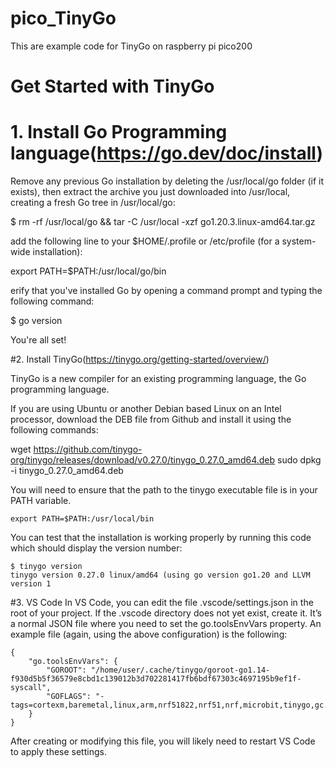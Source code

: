 # pico_TinyGo
This are example code for TinyGo on raspberry pi pico200

# Get Started with TinyGo

# 1. Install Go Programming language(https://go.dev/doc/install)

   Remove any previous Go installation by deleting the /usr/local/go folder (if it exists), 
   then extract the archive you just downloaded into /usr/local, creating a fresh Go tree in /usr/local/go:

   $ rm -rf /usr/local/go && tar -C /usr/local -xzf go1.20.3.linux-amd64.tar.gz


   add the following line to your $HOME/.profile or /etc/profile (for a system-wide installation):

   export PATH=$PATH:/usr/local/go/bin
   
   erify that you've installed Go by opening a command prompt and typing the following command:
    
   $ go version

  You're all set!
  
  #2. Install TinyGo(https://tinygo.org/getting-started/overview/)
  
  TinyGo is a new compiler for an existing programming language, the Go programming language. 
  
  If you are using Ubuntu or another Debian based Linux on an Intel processor, 
  download the DEB file from Github and install it using the following   commands:

   wget https://github.com/tinygo-org/tinygo/releases/download/v0.27.0/tinygo_0.27.0_amd64.deb
   sudo dpkg -i tinygo_0.27.0_amd64.deb
   
   You will need to ensure that the path to the tinygo executable file is in your PATH variable.

    export PATH=$PATH:/usr/local/bin
    
   You can test that the installation is working properly by running this code which should display the version number:

    $ tinygo version
    tinygo version 0.27.0 linux/amd64 (using go version go1.20 and LLVM version 1
    
  #3. VS Code
  In VS Code, you can edit the file .vscode/settings.json in the root of your project. 
  If the .vscode directory does not yet exist, create it. It’s a normal JSON file where you need to set the go.toolsEnvVars property.
  An example file (again, using the above configuration) is the following:

    {
        "go.toolsEnvVars": {
            "GOROOT": "/home/user/.cache/tinygo/goroot-go1.14-f930d5b5f36579e8cbd1c139012b3d702281417fb6bdf67303c4697195b9ef1f-syscall",
            "GOFLAGS": "-tags=cortexm,baremetal,linux,arm,nrf51822,nrf51,nrf,microbit,tinygo,gc.conservative,scheduler.tasks"
        }
    }
  After creating or modifying this file, you will likely need to restart VS Code to apply these settings.
